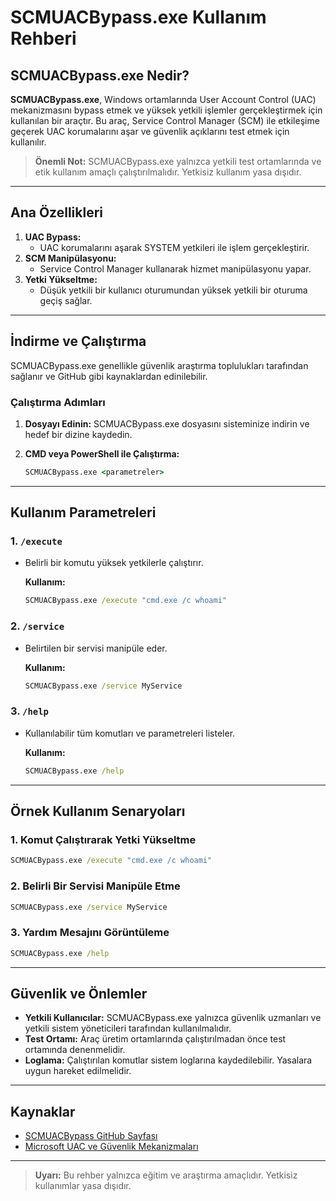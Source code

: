 # SCMUACBypass.exe Kullanım Rehberi

## SCMUACBypass.exe Nedir?

**SCMUACBypass.exe**, Windows ortamlarında User Account Control (UAC) mekanizmasını bypass etmek ve yüksek yetkili işlemler gerçekleştirmek için kullanılan bir araçtır. Bu araç, Service Control Manager (SCM) ile etkileşime geçerek UAC korumalarını aşar ve güvenlik açıklarını test etmek için kullanılır.

> **Önemli Not:** SCMUACBypass.exe yalnızca yetkili test ortamlarında ve etik kullanım amaçlı çalıştırılmalıdır. Yetkisiz kullanım yasa dışıdır.

---

## Ana Özellikleri

1. **UAC Bypass:**
   - UAC korumalarını aşarak SYSTEM yetkileri ile işlem gerçekleştirir.
2. **SCM Manipülasyonu:**
   - Service Control Manager kullanarak hizmet manipülasyonu yapar.
3. **Yetki Yükseltme:**
   - Düşük yetkili bir kullanıcı oturumundan yüksek yetkili bir oturuma geçiş sağlar.

---

## İndirme ve Çalıştırma

SCMUACBypass.exe genellikle güvenlik araştırma toplulukları tarafından sağlanır ve GitHub gibi kaynaklardan edinilebilir.

### Çalıştırma Adımları

1. **Dosyayı Edinin:**
   SCMUACBypass.exe dosyasını sisteminize indirin ve hedef bir dizine kaydedin.

2. **CMD veya PowerShell ile Çalıştırma:**
   ```cmd
   SCMUACBypass.exe <parametreler>
   ```

---

## Kullanım Parametreleri

### 1. **`/execute`**
- Belirli bir komutu yüksek yetkilerle çalıştırır.

  **Kullanım:**
  ```cmd
  SCMUACBypass.exe /execute "cmd.exe /c whoami"
  ```

### 2. **`/service`**
- Belirtilen bir servisi manipüle eder.

  **Kullanım:**
  ```cmd
  SCMUACBypass.exe /service MyService
  ```

### 3. **`/help`**
- Kullanılabilir tüm komutları ve parametreleri listeler.

  **Kullanım:**
  ```cmd
  SCMUACBypass.exe /help
  ```

---

## Örnek Kullanım Senaryoları

### 1. Komut Çalıştırarak Yetki Yükseltme
```cmd
SCMUACBypass.exe /execute "cmd.exe /c whoami"
```

### 2. Belirli Bir Servisi Manipüle Etme
```cmd
SCMUACBypass.exe /service MyService
```

### 3. Yardım Mesajını Görüntüleme
```cmd
SCMUACBypass.exe /help
```

---

## Güvenlik ve Önlemler

- **Yetkili Kullanıcılar:** SCMUACBypass.exe yalnızca güvenlik uzmanları ve yetkili sistem yöneticileri tarafından kullanılmalıdır.
- **Test Ortamı:** Araç üretim ortamlarında çalıştırılmadan önce test ortamında denenmelidir.
- **Loglama:** Çalıştırılan komutlar sistem loglarına kaydedilebilir. Yasalara uygun hareket edilmelidir.

---

## Kaynaklar

- [SCMUACBypass GitHub Sayfası](https://github.com)
- [Microsoft UAC ve Güvenlik Mekanizmaları](https://learn.microsoft.com/en-us/windows/security/identity-protection/user-account-control/)

---

> **Uyarı:** Bu rehber yalnızca eğitim ve araştırma amaçlıdır. Yetkisiz kullanımlar yasa dışıdır.
